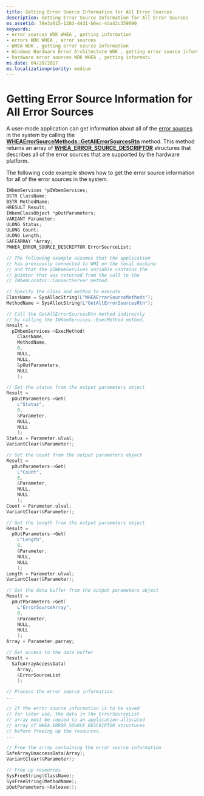 ```yaml
---
title: Getting Error Source Information for All Error Sources
description: Getting Error Source Information for All Error Sources
ms.assetid: 78e3a015-128d-44d1-b0ec-4da43c359090
keywords:
- error sources WDK WHEA , getting information
- errors WDK WHEA , error sources
- WHEA WDK , getting error source information
- Windows Hardware Error Architecture WDK , getting error source information
- hardware error sources WDK WHEA , getting informati
ms.date: 04/20/2017
ms.localizationpriority: medium
---
```


# Getting Error Source Information for All Error Sources


A user-mode application can get information about all of the [error sources](hardware-errors-and-error-sources.md) in the system by calling the [**WHEAErrorSourceMethods::GetAllErrorSourcesRtn**](https://msdn.microsoft.com/library/windows/hardware/ff559527) method. This method returns an array of [**WHEA\_ERROR\_SOURCE\_DESCRIPTOR**](https://msdn.microsoft.com/library/windows/hardware/ff560505) structures that describes all of the error sources that are supported by the hardware platform.

The following code example shows how to get the error source information for all of the error sources in the system.

```cpp
IWbemServices *pIWbemServices;
BSTR ClassName;
BSTR MethodName;
HRESULT Result;
IWbemClassObject *pOutParameters;
VARIANT Parameter;
ULONG Status;
ULONG Count;
ULONG Length;
SAFEARRAY *Array;
PWHEA_ERROR_SOURCE_DESCRIPTOR ErrorSourceList;

// The following example assumes that the application
// has previously connected to WMI on the local machine
// and that the pIWbemServices variable contains the
// pointer that was returned from the call to the
// IWbemLocator::ConnectServer method.

// Specify the class and method to execute
ClassName = SysAllocString(L"WHEAErrorSourceMethods");
MethodName = SysAllocString(L"GetAllErrorSourcesRtn");

// Call the GetAllErrorSourcesRtn method indirectly
// by calling the IWbemServices::ExecMethod method.
Result =
  pIWbemServices->ExecMethod(
    ClassName,
    MethodName,
    0,
    NULL,
    NULL,
    &pOutParameters,
    NULL
    );

// Get the status from the output parameters object
Result =
  pOutParameters->Get(
    L"Status",
    0,
    &Parameter,
    NULL,
    NULL
    );
Status = Parameter.ulval;
VariantClear(&Parameter);

// Get the count from the output parameters object
Result =
  pOutParameters->Get(
    L"Count",
    0,
    &Parameter,
    NULL,
    NULL
    );
Count = Parameter.ulval;
VariantClear(&Parameter);

// Get the length from the output parameters object
Result =
  pOutParameters->Get(
    L"Length",
    0,
    &Parameter,
    NULL,
    NULL
    );
Length = Parameter.ulval;
VariantClear(&Parameter);

// Get the data buffer from the output parameters object
Result =
  pOutParameters->Get(
    L"ErrorSourceArray",
    0,
    &Parameter,
    NULL,
    NULL
    );
Array = Parameter.parray;

// Get access to the data buffer
Result =
  SafeArrayAccessData(
    Array,
    &ErrorSourceList
    );

// Process the error source information.
...

// If the error source information is to be saved
// for later use, the data in the ErrorSourceList
// array must be copied to an application-allocated
// array of WHEA_ERROR_SOURCE_DESCRIPTOR structures
// before freeing up the resources.
...

// Free the array containing the error source information
SafeArrayUnaccessData(Array);
VariantClear(&Parameter);

// Free up resources
SysFreeString(ClassName);
SysFreeString(MethodName);
pOutParameters->Release();
```

 

 




